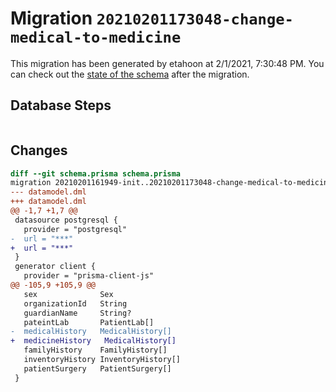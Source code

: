 # Migration `20210201173048-change-medical-to-medicine`

This migration has been generated by etahoon at 2/1/2021, 7:30:48 PM.
You can check out the [state of the schema](./schema.prisma) after the migration.

## Database Steps

```sql

```

## Changes

```diff
diff --git schema.prisma schema.prisma
migration 20210201161949-init..20210201173048-change-medical-to-medicine
--- datamodel.dml
+++ datamodel.dml
@@ -1,7 +1,7 @@
 datasource postgresql {
   provider = "postgresql"
-  url = "***"
+  url = "***"
 }
 generator client {
   provider = "prisma-client-js"
@@ -105,9 +105,9 @@
   sex              Sex
   organizationId   String
   guardianName     String?
   pateintLab       PatientLab[]
-  medicalHistory   MedicalHistory[]
+  medicineHistory   MedicalHistory[]
   familyHistory    FamilyHistory[]
   inventoryHistory InventoryHistory[]
   patientSurgery   PatientSurgery[]
 }
```


